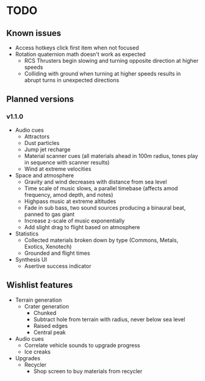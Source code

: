 # TODO
## Known issues
- Access hotkeys click first item when not focused
- Rotation quaternion math doesn't work as expected
  - RCS Thrusters begin slowing and turning opposite direction at higher speeds
  - Colliding with ground when turning at higher speeds results in abrupt turns in unexpected directions

## Planned versions
### v1.1.0
- Audio cues
  - Attractors
  - Dust particles
  - Jump jet recharge
  - Material scanner cues (all materials ahead in 100m radius, tones play in sequence with scanner results)
  - Wind at extreme velocities
- Space and atmosphere
  - Gravity and wind decreases with distance from sea level
  - Time scale of music slows, a parallel timebase (affects amod frequency, amod depth, and notes)
  - Highpass music at extreme altitudes
  - Fade in sub bass, two sound sources producing a binaural beat, panned to gas giant
  - Increase z-scale of music exponentially
  - Add slight drag to flight based on atmosphere 
- Statistics
  - Collected materials broken down by type (Commons, Metals, Exotics, Xenotech)
  - Grounded and flight times
- Synthesis UI
  - Asertive success indicator

## Wishlist features
- Terrain generation
  - Crater generation
    - Chunked
    - Subtract hole from terrain with radius, never below sea level
    - Raised edges
    - Central peak
- Audio cues
  - Correlate vehicle sounds to upgrade progress
  - Ice creaks
- Upgrades
  - Recycler
    - Shop screen to buy materials from recycler
